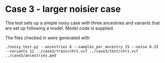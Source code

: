 # Case 3 - larger noisier case

This test sets up a simple noisy case with three ancestries and variants
that are set up following a model.  Model code is supplied.

The files checked in were generated with

```
./noisy_test.py --ancestries 6 --samples_per_ancestry 15 --noise 0.33 --variants 12 ../case3/train/chr1.vcf ../case3/test/chr1.vcf ../case3/ancestries.ped
```
